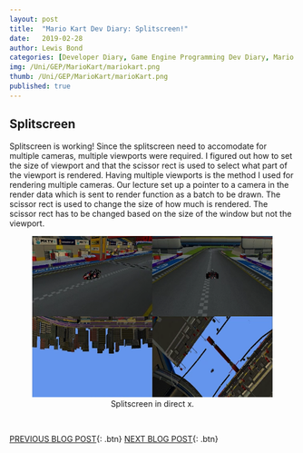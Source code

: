 ```yaml
---
layout: post
title:  "Mario Kart Dev Diary: Splitscreen!"
date:   2019-02-28
author: Lewis Bond
categories: [Developer Diary, Game Engine Programming Dev Diary, Mario Kart Dev Diary]
img: /Uni/GEP/MarioKart/mariokart.png
thumb: /Uni/GEP/MarioKart/marioKart.png
published: true
---
```

<!--more-->

## Splitscreen

Splitscreen is working!
Since the splitscreen need to accomodate for multiple cameras, multiple viewports were required. I figured out how to set the size of viewport and that the scissor rect is used to select what part of the viewport is rendered. Having multiple viewports is the method I used for rendering multiple cameras. Our lecture set up a pointer to a camera in the render data which is sent to render function as a batch to be drawn. The scissor rect is used to change the size of how much is rendered. The scissor rect has to be changed based on the size of the window but not the viewport.

<center>
	<figure>
<a href="/assets/img/blog/GEP/MarioKart/Splitscreen.png"><img src="/assets/img/blog/Uni/GEP/MarioKart/Splitscreen.png" width = "500" height = "284"></a>
		<figcaption>Splitscreen in direct x.</figcaption>
	</figure>
</center>
<br/>

[PREVIOUS BLOG POST](https://lbondi7.github.io/developer%20diary/game%20engine%20programming%20dev%20diary/mario%20kart%20dev%20diary/gep-mariokart-2){: .btn} [NEXT BLOG POST](https://lbondi7.github.io/developer%20diary/game%20engine%20programming%20dev%20diary/mario%20kart%20dev%20diary/gep-mariokart-4){: .btn}
